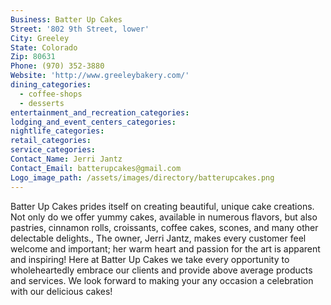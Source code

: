 ```yaml
---
Business: Batter Up Cakes
Street: '802 9th Street, lower'
City: Greeley
State: Colorado
Zip: 80631
Phone: (970) 352-3880
Website: 'http://www.greeleybakery.com/'
dining_categories:
  - coffee-shops
  - desserts
entertainment_and_recreation_categories:
lodging_and_event_centers_categories:
nightlife_categories:
retail_categories:
service_categories:
Contact_Name: Jerri Jantz
Contact_Email: batterupcakes@gmail.com
Logo_image_path: /assets/images/directory/batterupcakes.png
---
```



Batter Up Cakes prides itself on creating beautiful, unique cake creations. Not only do we offer yummy cakes, available in numerous flavors, but also pastries, cinnamon rolls, croissants, coffee cakes, scones, and many other delectable delights., The owner, Jerri Jantz, makes every customer feel welcome and important; her warm heart and passion for the art is apparent and inspiring! Here at Batter Up Cakes we take every opportunity to wholeheartedly embrace our clients and provide above average products and services. We look forward to making your any occasion a celebration with our delicious cakes!